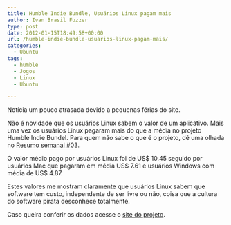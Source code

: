 ```yaml
---
title: Humble Indie Bundle, Usuários Linux pagam mais
author: Ivan Brasil Fuzzer
type: post
date: 2012-01-15T18:49:58+00:00
url: /humble-indie-bundle-usuarios-linux-pagam-mais/
categories:
  - Ubuntu
tags:
  - humble
  - Jogos
  - Linux
  - Ubuntu

---
```

Notícia um pouco atrasada devido a pequenas férias do site.

Não é novidade que os usuários Linux sabem o valor de um aplicativo. Mais uma vez os usuários Linux pagaram mais do que a média no projeto Humble Indie Bundel. Para quem não sabe o que é o projeto, dê uma olhada no [Resumo semanal #03][1].

O valor médio pago por usuários Linux foi de US$ 10.45 seguido por usuários Mac que pagaram em média US$ 7.61 e usuários Windows com média de US$ 4.87.

Estes valores me mostram claramente que usuários Linux sabem que software tem custo, independente de ser livre ou não, coisa que a cultura do software pirata desconhece totalmente.

Caso queira conferir os dados acesse o [site do projeto][2].

 [1]: http://www.ubuntero.com.br/2011/12/review-semanal-03/
 [2]: http://www.humblebundle.com/